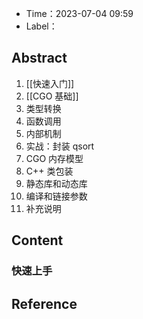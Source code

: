 - Time：2023-07-04 09:59
- Label：

## Abstract

1. [[快速入门]]
2. [[CGO 基础]]
3. 类型转换
4. 函数调用
5. 内部机制
6. 实战：封装 qsort
7. CGO 内存模型
8. C++ 类包装
9. 静态库和动态库
10. 编译和链接参数
11. 补充说明

## Content

### 快速上手

## Reference

